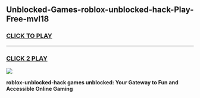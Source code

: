 
## Unblocked-Games-roblox-unblocked-hack-Play-Free-mvl18
<h3>
<a href="https://premium76.site?title=roblox-unblocked-hack&ref=10A">CLICK TO PLAY</a></h3>
<hr>

<h3>
<a href="https://premium76.site?title=roblox-unblocked-hack&ref=10A">CLICK 2 PLAY</a>
  
</h3>

<a href="https://premium76.site?title=roblox-unblocked-hack&ref=10A"><img src="https://clearcache.store/games.png"></a>


**roblox-unblocked-hack games unblocked: Your Gateway to Fun and Accessible Online Gaming**

